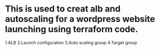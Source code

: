 # This is used to creat alb and autoscaling for a wordpress website launching using terraform code.
1.ALB
2.Launch configuration
3.Auto scaling group
4.Target group
